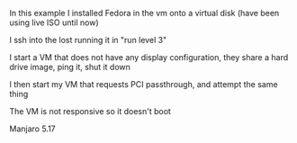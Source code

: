 In this example I installed Fedora in the vm onto a virtual disk (have been using live ISO until now)

I ssh into the lost running it in "run level 3"

I start a VM that does not have any display configuration, they share a hard drive image, ping it, shut it down

I then start my VM that requests PCI passthrough, and attempt the same thing

The VM is not responsive so it doesn't boot


Manjaro 5.17